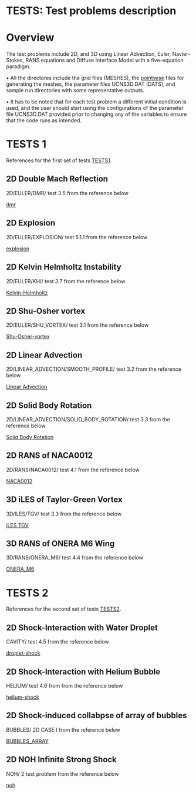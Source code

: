 
# TESTS: Test problems description


Overview
===========================

The test problems include 2D, and 3D using Linear Advection, Euler, Navier-Stokes, RANS equations and Diffuse Interface Model with a
five-equation paradigm.

• All the directores include the grid files (MESHES), the [pointwise](https://www.pointwise.com) files for generating the meshes,
the parameter files UCNS3D.DAT (DATS), and sample run directories with some representative outputs.


• It has to be noted that for each test problem a different initial condition is used, and the user should
start using the configurations of the parameter file UCNS3D.DAT provided prior to changing any of the variables
to ensure that the code runs as intended.



TESTS 1
===========================

References for the first set of tests [TESTS1](https://doi.org/10.5281/zenodo.3375432).


2D Double Mach Reflection
----------------------------
2D/EULER/DMR/   test 3.5 from the reference below

[dmr](https://doi.org/10.1016/j.jcp.2019.07.039)


2D Explosion
----------------------------
2D/EULER/EXPLOSION/  test 5.1.1 from the reference below

[explosion](http://www.global-sci.com/intro/article_detail/cicp/7586.html)


2D Kelvin Helmholtz Instability
--------------------------------
2D/EULER/KHI/ test 3.7 from the reference below

[Kelvin-Helmholtz](https://doi.org/10.1016/j.jcp.2019.07.039)


2D Shu-Osher vortex
--------------------------------
2D/EULER/SHU_VORTEX/ test 3.1 from the reference below

[Shu-Osher-vortex](https://doi.org/10.1016/j.jcp.2018.02.009)




2D Linear Advection
--------------------------------
2D/LINEAR_ADVECTION/SMOOTH_PROFILE/ test 3.2 from the reference below

[Linear Advection](https://doi.org/10.1016/j.jcp.2019.07.039)




2D Solid Body Rotation
--------------------------------

2D/LINEAR_ADVECTION/SOLID_BODY_ROTATION/ test 3.3 from the reference below

[Solid Body Rotation](https://doi.org/10.1016/j.jcp.2019.07.039)


2D RANS of NACA0012
--------------------------------

2D/RANS/NACA0012/   test 4.1 from  the reference below

[NACA0012](https://doi.org/10.1016/j.compfluid.2017.01.002)


3D iLES of Taylor-Green Vortex
--------------------------------

3D/ILES/TGV/  test 3.3 from   the reference below

[iLES TGV](https://doi.org/10.1016/j.amc.2018.04.076)


3D RANS of ONERA M6 Wing
--------------------------------

3D/RANS/ONERA_M6/  test 4.4 from  the reference below

[ONERA_M6](https://doi.org/10.1016/j.compfluid.2017.01.002)




TESTS 2
===========================

References for the second set of tests [TESTS2](https://doi.org/10.5281/zenodo.6538622).



2D Shock-Interaction with Water Droplet
--------------------------------

CAVITY/ test 4.5 from the reference below

[droplet-shock](https://doi.org/10.1007/s10915-021-01673-y)


2D Shock-Interaction with Helium Bubble
--------------------------------

HELIUM/ test 4.6 from from the reference below

[helium-shock](https://doi.org/10.1007/s10915-021-01673-y)


2D Shock-induced collabpse of array of bubbles
--------------------------------

BUBBLES/ 2D CASE I  from the reference below

[BUBBLES_ARRAY](https://doi:10.1017/jfm.2020.535)

2D NOH Infinite Strong Shock
--------------------------------

NOH/ 2  test problem from the reference below

[noh](https://doi.org/10.1016/0021-9991(87)90074-X)







